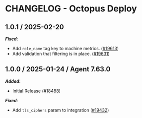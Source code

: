 # CHANGELOG - Octopus Deploy

<!-- towncrier release notes start -->

## 1.0.1 / 2025-02-20

***Fixed***:

* Add `role_name` tag key to machine metrics. ([#19613](https://github.com/DataDog/integrations-core/pull/19613))
* Add validation that filtering is in place. ([#19631](https://github.com/DataDog/integrations-core/pull/19631))

## 1.0.0 / 2025-01-24 / Agent 7.63.0

***Added***:

* Initial Release ([#18488](https://github.com/DataDog/integrations-core/pull/18488))

***Fixed***:

* Add `tls_ciphers` param to integration ([#19432](https://github.com/DataDog/integrations-core/pull/19432))
